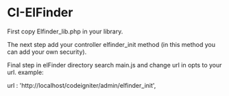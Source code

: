 # CI-ElFinder

First copy Elfinder_lib.php in your library.

The next step add your controller elfinder_init method (in this method you can add your own security).

Final step in elFinder directory search main.js and change url in opts to your url. example:


url : 'http://localhost/codeigniter/admin/elfinder_init',
